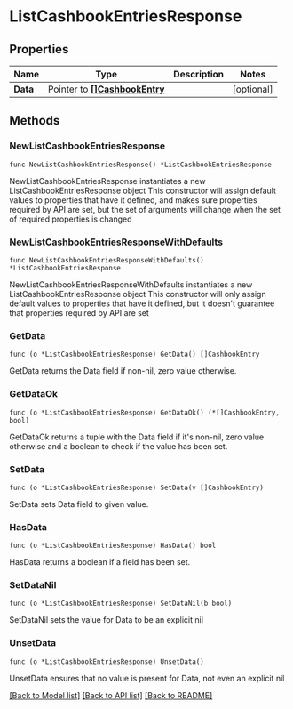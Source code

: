 # ListCashbookEntriesResponse

## Properties

Name | Type | Description | Notes
------------ | ------------- | ------------- | -------------
**Data** | Pointer to [**[]CashbookEntry**](CashbookEntry.md) |  | [optional] 

## Methods

### NewListCashbookEntriesResponse

`func NewListCashbookEntriesResponse() *ListCashbookEntriesResponse`

NewListCashbookEntriesResponse instantiates a new ListCashbookEntriesResponse object
This constructor will assign default values to properties that have it defined,
and makes sure properties required by API are set, but the set of arguments
will change when the set of required properties is changed

### NewListCashbookEntriesResponseWithDefaults

`func NewListCashbookEntriesResponseWithDefaults() *ListCashbookEntriesResponse`

NewListCashbookEntriesResponseWithDefaults instantiates a new ListCashbookEntriesResponse object
This constructor will only assign default values to properties that have it defined,
but it doesn't guarantee that properties required by API are set

### GetData

`func (o *ListCashbookEntriesResponse) GetData() []CashbookEntry`

GetData returns the Data field if non-nil, zero value otherwise.

### GetDataOk

`func (o *ListCashbookEntriesResponse) GetDataOk() (*[]CashbookEntry, bool)`

GetDataOk returns a tuple with the Data field if it's non-nil, zero value otherwise
and a boolean to check if the value has been set.

### SetData

`func (o *ListCashbookEntriesResponse) SetData(v []CashbookEntry)`

SetData sets Data field to given value.

### HasData

`func (o *ListCashbookEntriesResponse) HasData() bool`

HasData returns a boolean if a field has been set.

### SetDataNil

`func (o *ListCashbookEntriesResponse) SetDataNil(b bool)`

 SetDataNil sets the value for Data to be an explicit nil

### UnsetData
`func (o *ListCashbookEntriesResponse) UnsetData()`

UnsetData ensures that no value is present for Data, not even an explicit nil

[[Back to Model list]](../README.md#documentation-for-models) [[Back to API list]](../README.md#documentation-for-api-endpoints) [[Back to README]](../README.md)


